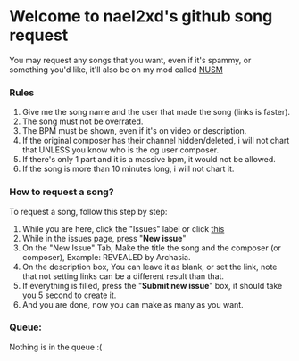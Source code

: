 # Welcome to nael2xd's github song request

You may request any songs that you want, even if it's spammy, or something you'd like, it'll also be on my mod called [NUSM](https://gamejolt.com/games/NUSM/886661)

### Rules
1. Give me the song name and the user that made the song (links is faster).
2. The song must not be overrated.
3. The BPM must be shown, even if it's on video or description.
4. If the original composer has their channel hidden/deleted, i will not chart that UNLESS you know who is the og user composer.
5. If there's only 1 part and it is a massive bpm, it would not be allowed.
6. If the song is more than 10 minutes long, i will not chart it.

### How to request a song?

To request a song, follow this step by step:
1. While you are here, click the "Issues" label or click [this](https://github.com/NAEL2XD/Songs-to-chart-Requests/issues/new/choose)
2. While in the issues page, press "**New issue**"
3. On the "New Issue" Tab, Make the title the song and the composer (or composer), Example: REVEALED by Archasia.
4. On the description box, You can leave it as blank, or set the link, note that not setting links can be a different result than that.
5. If everything is filled, press the "**Submit new issue**" box, it should take you 5 second to create it.
6. And you are done, now you can make as many as you want.

### Queue:

Nothing is in the queue :(
